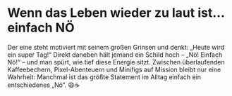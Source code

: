 ﻿---
layout: post
category: private gedanken
image: /assets/img/neinnein.jpg
---
# Wenn das Leben wieder zu laut ist… einfach NÖ
Der eine steht motiviert mit seinem großen Grinsen und denkt: „Heute wird ein super Tag!“
Direkt daneben hält jemand ein Schild hoch – „Nö! Einfach Nö!“ – und man spürt, wie tief diese Energie sitzt.
Zwischen überlaufenden Kaffeebechern, Pixel-Abenteuern und Minifigs auf Mission bleibt nur eine Wahrheit:
Manchmal ist das größte Statement im Alltag einfach ein entschiedenes „Nö“. 😄☕